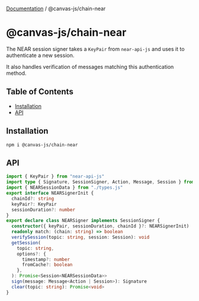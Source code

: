[Documentation](../../packages.md) / @canvas-js/chain-near

# @canvas-js/chain-near

The NEAR session signer takes a `KeyPair` from `near-api-js` and uses it to authenticate a new session.

It also handles verification of messages matching this authentication method.

## Table of Contents

- [Installation](#installation)
- [API](#api)

## Installation

```
npm i @canvas-js/chain-near
```

## API

```ts
import { KeyPair } from "near-api-js"
import type { Signature, SessionSigner, Action, Message, Session } from "@canvas-js/interfaces"
import { NEARSessionData } from "./types.js"
export interface NEARSignerInit {
  chainId?: string
  keyPair?: KeyPair
  sessionDuration?: number
}
export declare class NEARSigner implements SessionSigner {
  constructor({ keyPair, sessionDuration, chainId }?: NEARSignerInit)
  readonly match: (chain: string) => boolean
  verifySession(topic: string, session: Session): void
  getSession(
    topic: string,
    options?: {
      timestamp?: number
      fromCache?: boolean
    },
  ): Promise<Session<NEARSessionData>>
  sign(message: Message<Action | Session>): Signature
  clear(topic: string): Promise<void>
}
```
